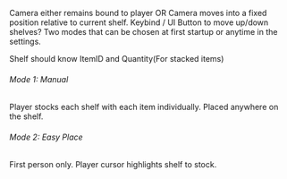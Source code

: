 Camera either remains bound to player 
OR
Camera moves into a fixed position relative to current shelf.
	Keybind / UI Button to move up/down shelves?
Two modes that can be chosen at first startup or anytime in the settings.
	
Shelf should know ItemID and Quantity(For stacked items)
###### Mode 1: Manual
Player stocks each shelf with each item individually.
Placed anywhere on the shelf.
###### Mode 2: Easy Place
First person only.
Player cursor highlights shelf to stock.
